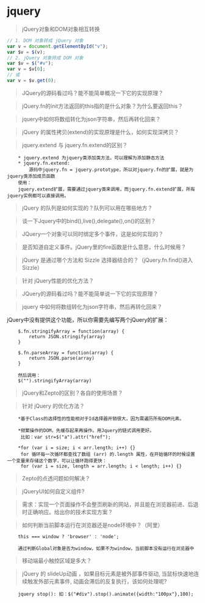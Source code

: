 # jquery

> jQuery对象和DOM对象相互转换

```js
// 1. DOM 对象转成 jQuery 对象
var v = document.getElementById("v");
var $v = $(v); 
// 2. jQuery 对象转成 DOM 对象 
var $v = $("#v");
var v = $v[0]; 
// 或
var v = $v.get(0); 
```


>  JQuery的源码看过吗？能不能简单概况一下它的实现原理？

>  jQuery.fn的init方法返回的this指的是什么对象？为什么要返回this？

>  jquery中如何将数组转化为json字符串，然后再转化回来？

>  jQuery 的属性拷贝(extend)的实现原理是什么，如何实现深拷贝？

>  jquery.extend 与 jquery.fn.extend的区别？

		* jquery.extend 为jquery类添加类方法，可以理解为添加静态方法
		* jquery.fn.extend:
			源码中jquery.fn = jquery.prototype，所以对jquery.fn的扩展，就是为jquery类添加成员函数
		使用：
		jquery.extend扩展，需要通过jquery类来调用，而jquery.fn.extend扩展，所有jquery实例都可以直接调用。


>  jQuery 的队列是如何实现的？队列可以用在哪些地方？

>  谈一下Jquery中的bind(),live(),delegate(),on()的区别？

>  JQuery一个对象可以同时绑定多个事件，这是如何实现的？

>  是否知道自定义事件。jQuery里的fire函数是什么意思，什么时候用？

>  jQuery 是通过哪个方法和 Sizzle 选择器结合的？（jQuery.fn.find()进入Sizzle）

>  针对 jQuery性能的优化方法？


>  JQuery的源码看过吗？能不能简单说一下它的实现原理？

>  jquery 中如何将数组转化为json字符串，然后再转化回来？

jQuery中没有提供这个功能，所以你需要先编写两个jQuery的扩展：

		$.fn.stringifyArray = function(array) {
		    return JSON.stringify(array)
		}

		$.fn.parseArray = function(array) {
		    return JSON.parse(array)
		}

		然后调用：
		$("").stringifyArray(array)

>  jQuery和Zepto的区别？各自的使用场景？

>  针对 jQuery 的优化方法？

		*基于Class的选择性的性能相对于Id选择器开销很大，因为需遍历所有DOM元素。

		*频繁操作的DOM，先缓存起来再操作。用Jquery的链式调用更好。
         比如：var str=$("a").attr("href");

		*for (var i = size; i < arr.length; i++) {}
         for 循环每一次循环都查找了数组 (arr) 的.length 属性，在开始循环的时候设置一个变量来存储这个数字，可以让循环跑得更快：
         for (var i = size, length = arr.length; i < length; i++) {}



>  Zepto的点透问题如何解决？

>  jQueryUI如何自定义组件?

>  需求：实现一个页面操作不会整页刷新的网站，并且能在浏览器前进、后退时正确响应。给出你的技术实现方案？

>  如何判断当前脚本运行在浏览器还是node环境中？（阿里）

		this === window ? 'browser' : 'node';

		通过判断Global对象是否为window，如果不为window，当前脚本没有运行在浏览器中

>  移动端最小触控区域是多大？

>  jQuery 的 slideUp动画 ，如果目标元素是被外部事件驱动, 当鼠标快速地连续触发外部元素事件, 动画会滞后的反复执行，该如何处理呢?

		jquery stop(): 如：$("#div").stop().animate({width:"100px"},100);